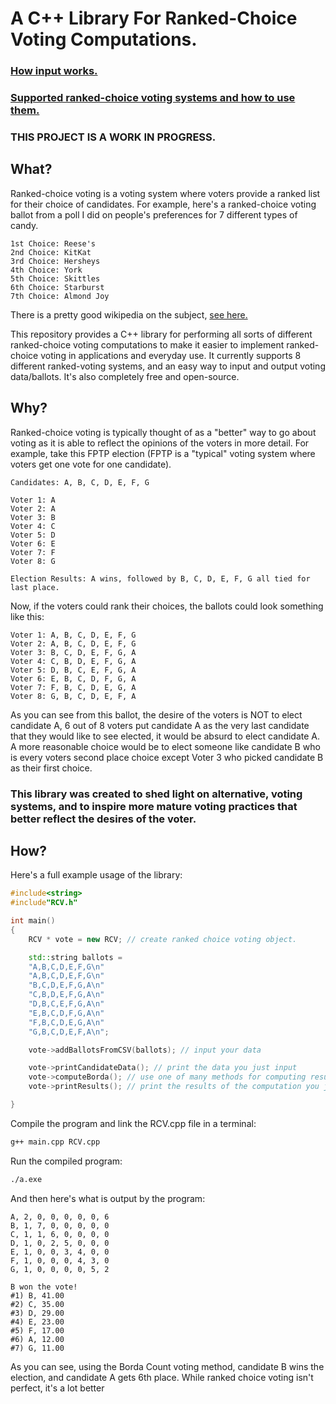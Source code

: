 # A C++ Library For Ranked-Choice Voting Computations.
### [How input works.](https://github.com/rheffelman/ranked-voting-library/blob/main/input.md)
### [Supported ranked-choice voting systems and how to use them.](https://github.com/rheffelman/ranked-voting-library/blob/main/votingsystems.md)<br/>

### THIS PROJECT IS A WORK IN PROGRESS.
## What?
Ranked-choice voting is a voting system where voters provide a ranked list for their choice of candidates. For example, here's a ranked-choice voting ballot from a poll I did on people's preferences for 7 different types of candy.

```
1st Choice: Reese's
2nd Choice: KitKat
3rd Choice: Hersheys
4th Choice: York
5th Choice: Skittles
6th Choice: Starburst
7th Choice: Almond Joy
```

There is a pretty good wikipedia on the subject, [see here.](https://en.wikipedia.org/wiki/Ranked_voting)<br />

This repository provides a C++ library for performing all sorts of different ranked-choice voting computations to make it easier to implement ranked-choice voting in applications and everyday use. It currently supports 8 different ranked-voting systems, and an easy way to input and output voting data/ballots. It's also completely free and open-source.

## Why?
Ranked-choice voting is typically thought of as a "better" way to go about voting as it is able to reflect the opinions of the voters in more detail. For example, take this FPTP election (FPTP is a "typical" voting system where voters get one vote for one candidate).
```
Candidates: A, B, C, D, E, F, G

Voter 1: A
Voter 2: A
Voter 3: B
Voter 4: C
Voter 5: D
Voter 6: E
Voter 7: F
Voter 8: G

Election Results: A wins, followed by B, C, D, E, F, G all tied for last place.
```

Now, if the voters could rank their choices, the ballots could look something like this:
```
Voter 1: A, B, C, D, E, F, G
Voter 2: A, B, C, D, E, F, G
Voter 3: B, C, D, E, F, G, A
Voter 4: C, B, D, E, F, G, A
Voter 5: D, B, C, E, F, G, A
Voter 6: E, B, C, D, F, G, A
Voter 7: F, B, C, D, E, G, A
Voter 8: G, B, C, D, E, F, A
```

As you can see from this ballot, the desire of the voters is NOT to elect candidate A, 6 out of 8 voters put candidate A as the very last candidate that they would like to see elected, it would be absurd to elect candidate A. A more reasonable choice would be to elect someone like candidate B who is every voters second place choice except Voter 3 who picked candidate B as their first choice.
</br>

### This library was created to shed light on alternative, voting systems, and to inspire more mature voting practices that better reflect the desires of the voter.

## How?
Here's a full example usage of the library:
```cpp
#include<string>
#include"RCV.h"

int main()
{
    RCV * vote = new RCV; // create ranked choice voting object.

    std::string ballots = 
    "A,B,C,D,E,F,G\n"
    "A,B,C,D,E,F,G\n"
    "B,C,D,E,F,G,A\n"
    "C,B,D,E,F,G,A\n"
    "D,B,C,E,F,G,A\n"
    "E,B,C,D,F,G,A\n"
    "F,B,C,D,E,G,A\n"
    "G,B,C,D,E,F,A\n";

    vote->addBallotsFromCSV(ballots); // input your data

    vote->printCandidateData(); // print the data you just input
    vote->computeBorda(); // use one of many methods for computing results of an election using your data
    vote->printResults(); // print the results of the computation you just performed

}
```

Compile the program and link the RCV.cpp file in a terminal:
```sh
g++ main.cpp RCV.cpp
```

Run the compiled program:
```sh
./a.exe
```

And then here's what is output by the program:
```
A, 2, 0, 0, 0, 0, 0, 6
B, 1, 7, 0, 0, 0, 0, 0
C, 1, 1, 6, 0, 0, 0, 0
D, 1, 0, 2, 5, 0, 0, 0
E, 1, 0, 0, 3, 4, 0, 0
F, 1, 0, 0, 0, 4, 3, 0
G, 1, 0, 0, 0, 0, 5, 2

B won the vote!
#1) B, 41.00
#2) C, 35.00
#3) D, 29.00
#4) E, 23.00
#5) F, 17.00
#6) A, 12.00
#7) G, 11.00
```
As you can see, using the Borda Count voting method, candidate B wins the election, and candidate A gets 6th place. While ranked choice voting isn't perfect, it's a lot better 
